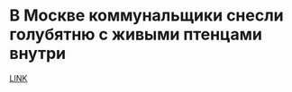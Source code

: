 # В Москве коммунальщики снесли голубятню с живыми птенцами внутри



[LINK](https://varlamov.ru/4010365.html)